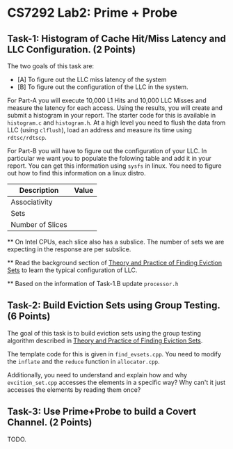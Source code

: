 # CS7292 Lab2: Prime + Probe 

## Task-1: Histogram of Cache Hit/Miss Latency and LLC Configuration. (2 Points)
The two goals of this task are:
- [A] To figure out the LLC miss latency of the system 
- [B] To figure out the configuration of the LLC in the system.

For Part-A you will execute 10,000 L1 Hits and 10,000 LLC Misses and measure the latency for each access. Using the results, you will create and submit a histogram in your report. The starter code for this is available in `histogram.c` and `histogram.h`. At a high level you need to flush the data from LLC (using `clflush`), load an address and measure its time using `rdtsc/rdtscp`.

For Part-B you will have to figure out the configuration of your LLC. In particular we want you to populate the folowing table and add it in your report. You can get this information using `sysfs` in linux. You need to figure out how to find this information on a linux distro.


| Description | Value |
| -------- | ------- |
| Associativity |  |
| Sets |  |
| Number of Slices | |


** On Intel CPUs, each slice also has a subslice. The number of sets we are expecting in the response are per subslice.

** Read the background section of [Theory and Practice of Finding Eviction Sets](https://arxiv.org/abs/1810.01497) to learn the typical configuration of LLC.

** Based on the information of Task-1.B update `processor.h`

## Task-2: Build Eviction Sets using Group Testing. (6 Points)
The goal of this task is to build eviction sets using the group testing algorithm described in [Theory and Practice of Finding Eviction Sets](https://arxiv.org/abs/1810.01497).

The template code for this is given in `find_evsets.cpp`. You need to modify the `inflate` and the `reduce` function in `allocator.cpp`.

Additionally, you need to understand and explain how and why `evcition_set.cpp` accesses the elements in a specific way? Why can't it just accesses the elements by reading them once?


## Task-3: Use Prime+Probe to build a Covert Channel. (2 Points)

TODO.